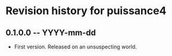 # Revision history for puissance4

## 0.1.0.0  -- YYYY-mm-dd

* First version. Released on an unsuspecting world.
